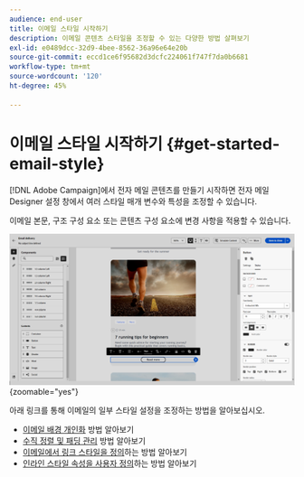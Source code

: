 ```yaml
---
audience: end-user
title: 이메일 스타일 시작하기
description: 이메일 콘텐츠 스타일을 조정할 수 있는 다양한 방법 살펴보기
exl-id: e0489dcc-32d9-4bee-8562-36a96e64e20b
source-git-commit: eccd1ce6f95682d3dcfc224061f747f7da0b6681
workflow-type: tm+mt
source-wordcount: '120'
ht-degree: 45%

---
```



# 이메일 스타일 시작하기 {#get-started-email-style}

[!DNL Adobe Campaign]에서 전자 메일 콘텐츠를 만들기 시작하면 전자 메일 Designer 설정 창에서 여러 스타일 매개 변수와 특성을 조정할 수 있습니다.

이메일 본문, 구조 구성 요소 또는 콘텐츠 구성 요소에 변경 사항을 적용할 수 있습니다.

![콘텐츠 구성 요소 설정을 표시하는 전자 메일 Designer 설정 창](assets/email_designer_content_components_settings.png){zoomable="yes"}

아래 링크를 통해 이메일의 일부 스타일 설정을 조정하는 방법을 알아보십시오.

* [이메일 배경 개인화](backgrounds.md) 방법 알아보기
* [수직 정렬 및 패딩 관리](alignment-and-padding.md) 방법 알아보기
* [이메일에서 링크 스타일을 정의](styling-links.md)하는 방법 알아보기
* [인라인 스타일 속성을 사용자 정의](inline-styling.md)하는 방법 알아보기
